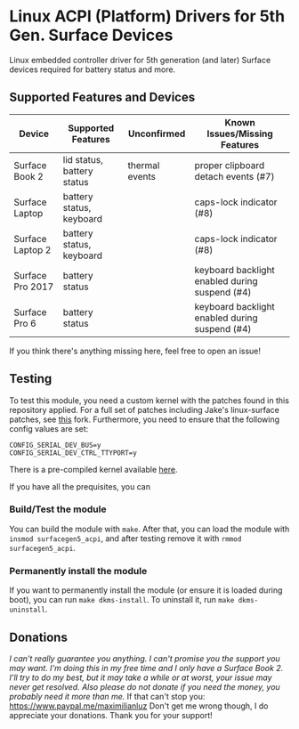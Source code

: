 # Linux ACPI (Platform) Drivers for 5th Gen. Surface Devices

Linux embedded controller driver for 5th generation (and later) Surface devices required for battery status and more.

## Supported Features and Devices

| Device           | Supported Features          | Unconfirmed    | Known Issues/Missing Features                  |
|------------------|-----------------------------|----------------|------------------------------------------------|
| Surface Book 2   | lid status, battery status  | thermal events | proper clipboard detach events (#7)            |
| Surface Laptop   | battery status, keyboard    |                | caps-lock indicator (#8)                       |
| Surface Laptop 2 | battery status, keyboard    |                | caps-lock indicator (#8)                       |
| Surface Pro 2017 | battery status              |                | keyboard backlight enabled during suspend (#4) |
| Surface Pro 6    | battery status              |                | keyboard backlight enabled during suspend (#4) |

If you think there's anything missing here, feel free to open an issue!

## Testing

To test this module, you need a custom kernel with the patches found in this repository applied.
For a full set of patches including Jake's linux-surface patches, see [this][patches-linux-surface] fork.
Furthermore, you need to ensure that the following config values are set:

```
CONFIG_SERIAL_DEV_BUS=y
CONFIG_SERIAL_DEV_CTRL_TTYPORT=y
```

There is a pre-compiled kernel available [here][prebuilt-linux-surface].

If you have all the prequisites, you can

### Build/Test the module

You can build the module with `make`.
After that, you can load the module with `insmod surfacegen5_acpi`, and after testing remove it with `rmmod surfacegen5_acpi`.

### Permanently install the module

If you want to permanently install the module (or ensure it is loaded during boot), you can run `make dkms-install`.
To uninstall it, run `make dkms-uninstall`.

[patches-linux-surface]: https://github.com/qzed/linux-surface/tree/master/patches/4.18
[prebuilt-linux-surface]: https://github.com/qzed/linux-surface/releases/tag/v4.18.16-pre1


## Donations

_I can't really guarantee you anything._
_I can't promise you the support you may want._
_I'm doing this in my free time and I only have a Surface Book 2._
_I'll try to do my best, but it may take a while or at worst, your issue may never get resolved._
_Also please do not donate if you need the money, you probably need it more than me._
If that can't stop you:
https://www.paypal.me/maximilianluz
Don't get me wrong though, I do appreciate your donations.
Thank you for your support!
